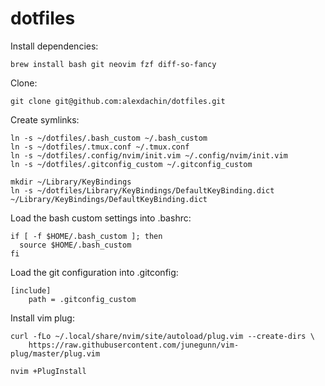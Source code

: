 # dotfiles

Install dependencies:
```
brew install bash git neovim fzf diff-so-fancy
```

Clone:

```
git clone git@github.com:alexdachin/dotfiles.git
```

Create symlinks:

```
ln -s ~/dotfiles/.bash_custom ~/.bash_custom
ln -s ~/dotfiles/.tmux.conf ~/.tmux.conf
ln -s ~/dotfiles/.config/nvim/init.vim ~/.config/nvim/init.vim
ln -s ~/dotfiles/.gitconfig_custom ~/.gitconfig_custom

mkdir ~/Library/KeyBindings
ln -s ~/dotfiles/Library/KeyBindings/DefaultKeyBinding.dict ~/Library/KeyBindings/DefaultKeyBinding.dict
```

Load the bash custom settings into .bashrc:

```
if [ -f $HOME/.bash_custom ]; then
  source $HOME/.bash_custom
fi
```

Load the git configuration into .gitconfig:

```
[include]
	path = .gitconfig_custom
```

Install vim plug:

```
curl -fLo ~/.local/share/nvim/site/autoload/plug.vim --create-dirs \
    https://raw.githubusercontent.com/junegunn/vim-plug/master/plug.vim
```

```
nvim +PlugInstall
```
